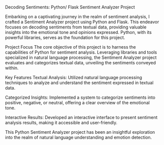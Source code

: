 Decoding Sentiments: Python/ Flask Sentiment Analyzer Project

Embarking on a captivating journey in the realm of sentiment analysis, I crafted a Sentiment Analyzer project using Python and Flask. This endeavor focuses on decoding sentiments from textual data, providing valuable insights into the emotional tone and opinions expressed. Python, with its powerful libraries, serves as the foundation for this project.

Project Focus
The core objective of this project is to harness the capabilities of Python for sentiment analysis. Leveraging libraries and tools specialized in natural language processing, the Sentiment Analyzer project evaluates and categorizes textual data, unveiling the sentiments conveyed within.

Key Features
Textual Analysis: Utilized natural language processing techniques to analyze and understand the sentiment expressed in textual data.

Categorized Insights: Implemented a system to categorize sentiments into positive, negative, or neutral, offering a clear overview of the emotional tone.

Interactive Results: Developed an interactive interface to present sentiment analysis results, making it accessible and user-friendly.

This Python Sentiment Analyzer project has been an insightful exploration into the realm of natural language understanding and emotion detection.
